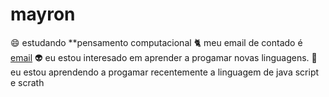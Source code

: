 # mayron
😄 estudando **pensamento computacional 
🐈‍ meu email de contado é [email](mayron.marins.ferreira@escola.pr.gov.br)
👽 eu estou interesado em aprender a progamar novas linguagens.
🐤 eu estou aprendendo a progamar recentemente a linguagem de java script e scrath 
